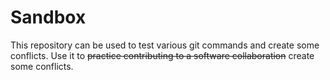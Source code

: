 # Sandbox
This repository can be used to test various git commands and create some conflicts. Use it to ~~practice contributing to a software collaboration~~ create some conflicts.
